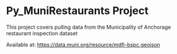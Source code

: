 # Py_MuniRestaurants Project

This project covers pulling data from the Municipality of Anchorage restaurant inspection dataset

Available at: https://data.muni.org/resource/mdfi-bspc.geojson